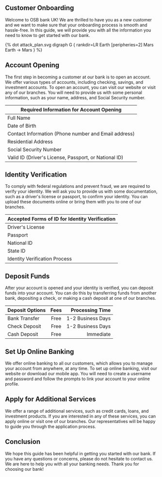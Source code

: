 ## Customer Onboarding
Welcome to OSB bank UK! We are thrilled to have you as a new customer and we want to make sure that your onboarding process is smooth and hassle-free. In this guide, we will provide you with all the information you need to know to get started with our bank.

{% dot attack_plan.svg
    digraph G {
        rankdir=LR
        Earth [peripheries=2]
        Mars
        Earth -> Mars
    }
%}

## Account Opening
The first step in becoming a customer at our bank is to open an account. We offer various types of accounts, including checking, savings, and investment accounts. To open an account, you can visit our website or visit any of our branches. You will need to provide us with some personal information, such as your name, address, and Social Security number.

| Required Information for Account Opening              |
|-------------------------------------------------------|
| Full Name                                             |
| Date of Birth                                         |
| Contact Information (Phone number and Email address)  |
| Residential Address                                   |
| Social Security Number                                |
| Valid ID (Driver's License, Passport, or National ID) |

## Identity Verification
To comply with federal regulations and prevent fraud, we are required to verify your identity. We will ask you to provide us with some documentation, such as a driver's license or passport, to confirm your identity. You can upload these documents online or bring them with you to one of our branches.

| Accepted Forms of ID for Identity Verification |
|------------------------------------------------|
| Driver's License                               |
| Passport                                       |
| National ID                                    |
| State ID                                       |
| Identity Verification Process                  |

## Deposit Funds
After your account is opened and your identity is verified, you can deposit funds into your account. You can do this by transferring funds from another bank, depositing a check, or making a cash deposit at one of our branches.

| Deposit Options |  Fees  |  Processing Time  |
|:----------------|:------:|------------------:|
| Bank Transfer   |  Free	 | 1-2 Business Days |
| Check Deposit   |  Free  | 1-2 Business Days |
| Cash Deposit	  |  Free	 |     Immediate     |

## Set Up Online Banking
We offer online banking to all our customers, which allows you to manage your account from anywhere, at any time. To set up online banking, visit our website or download our mobile app. You will need to create a username and password and follow the prompts to link your account to your online profile.

## Apply for Additional Services
We offer a range of additional services, such as credit cards, loans, and investment products. If you are interested in any of these services, you can apply online or visit one of our branches. Our representatives will be happy to guide you through the application process.

## Conclusion
We hope this guide has been helpful in getting you started with our bank. If you have any questions or concerns, please do not hesitate to contact us. We are here to help you with all your banking needs. Thank you for choosing our bank!
